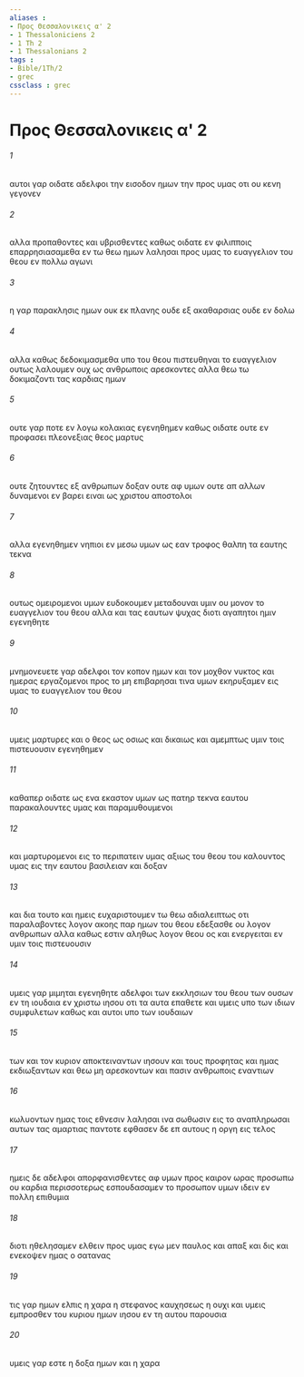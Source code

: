 ```yaml
---
aliases : 
- Προς Θεσσαλονικεις α' 2
- 1 Thessaloniciens 2
- 1 Th 2
- 1 Thessalonians 2
tags : 
- Bible/1Th/2
- grec
cssclass : grec
---
```


# Προς Θεσσαλονικεις α' 2

###### 1
αυτοι γαρ οιδατε αδελφοι την εισοδον ημων την προς υμας οτι ου κενη γεγονεν
###### 2
αλλα προπαθοντες και υβρισθεντες καθως οιδατε εν φιλιπποις επαρρησιασαμεθα εν τω θεω ημων λαλησαι προς υμας το ευαγγελιον του θεου εν πολλω αγωνι
###### 3
η γαρ παρακλησις ημων ουκ εκ πλανης ουδε εξ ακαθαρσιας ουδε εν δολω
###### 4
αλλα καθως δεδοκιμασμεθα υπο του θεου πιστευθηναι το ευαγγελιον ουτως λαλουμεν ουχ ως ανθρωποις αρεσκοντες αλλα θεω τω δοκιμαζοντι τας καρδιας ημων
###### 5
ουτε γαρ ποτε εν λογω κολακιας εγενηθημεν καθως οιδατε ουτε εν προφασει πλεονεξιας θεος μαρτυς
###### 6
ουτε ζητουντες εξ ανθρωπων δοξαν ουτε αφ υμων ουτε απ αλλων δυναμενοι εν βαρει ειναι ως χριστου αποστολοι
###### 7
αλλα εγενηθημεν νηπιοι εν μεσω υμων ως εαν τροφος θαλπη τα εαυτης τεκνα
###### 8
ουτως ομειρομενοι υμων ευδοκουμεν μεταδουναι υμιν ου μονον το ευαγγελιον του θεου αλλα και τας εαυτων ψυχας διοτι αγαπητοι ημιν εγενηθητε
###### 9
μνημονευετε γαρ αδελφοι τον κοπον ημων και τον μοχθον νυκτος και ημερας εργαζομενοι προς το μη επιβαρησαι τινα υμων εκηρυξαμεν εις υμας το ευαγγελιον του θεου
###### 10
υμεις μαρτυρες και ο θεος ως οσιως και δικαιως και αμεμπτως υμιν τοις πιστευουσιν εγενηθημεν
###### 11
καθαπερ οιδατε ως ενα εκαστον υμων ως πατηρ τεκνα εαυτου παρακαλουντες υμας και παραμυθουμενοι
###### 12
και μαρτυρομενοι εις το περιπατειν υμας αξιως του θεου του καλουντος υμας εις την εαυτου βασιλειαν και δοξαν
###### 13
και δια τουτο και ημεις ευχαριστουμεν τω θεω αδιαλειπτως οτι παραλαβοντες λογον ακοης παρ ημων του θεου εδεξασθε ου λογον ανθρωπων αλλα καθως εστιν αληθως λογον θεου ος και ενεργειται εν υμιν τοις πιστευουσιν
###### 14
υμεις γαρ μιμηται εγενηθητε αδελφοι των εκκλησιων του θεου των ουσων εν τη ιουδαια εν χριστω ιησου οτι τα αυτα επαθετε και υμεις υπο των ιδιων συμφυλετων καθως και αυτοι υπο των ιουδαιων
###### 15
των και τον κυριον αποκτειναντων ιησουν και τους προφητας και ημας εκδιωξαντων και θεω μη αρεσκοντων και πασιν ανθρωποις εναντιων
###### 16
κωλυοντων ημας τοις εθνεσιν λαλησαι ινα σωθωσιν εις το αναπληρωσαι αυτων τας αμαρτιας παντοτε εφθασεν δε επ αυτους η οργη εις τελος
###### 17
ημεις δε αδελφοι απορφανισθεντες αφ υμων προς καιρον ωρας προσωπω ου καρδια περισσοτερως εσπουδασαμεν το προσωπον υμων ιδειν εν πολλη επιθυμια
###### 18
διοτι ηθελησαμεν ελθειν προς υμας εγω μεν παυλος και απαξ και δις και ενεκοψεν ημας ο σατανας
###### 19
τις γαρ ημων ελπις η χαρα η στεφανος καυχησεως η ουχι και υμεις εμπροσθεν του κυριου ημων ιησου εν τη αυτου παρουσια
###### 20
υμεις γαρ εστε η δοξα ημων και η χαρα
